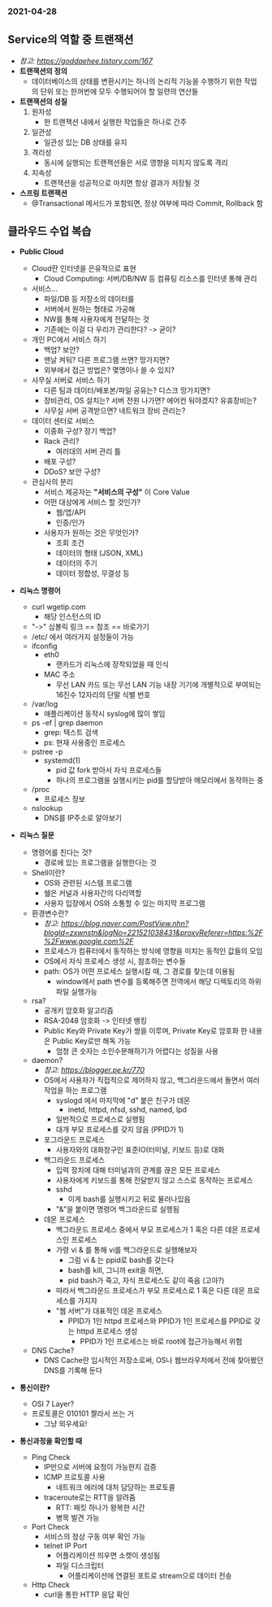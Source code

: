 ### 2021-04-28

## Service의 역할 중 트랜잭션
- *참고: https://goddaehee.tistory.com/167*
- __트랜잭션의 정의__
    - 데이터베이스의 상태를 변환시키는 하나의 논리적 기능을 수행하기 위한 작업의 단위 또는 한꺼번에 모두 수행되어야 할 일련의 연산들
- __트랜잭션의 성질__
    1. 원자성
        - 한 트랜잭션 내에서 실행한 작업들은 하나로 간주
    2. 일관성
        - 일관성 있는 DB 상태를 유지
    3. 격리성
        - 동시에 실행되는 트랜잭션들은 서로 영향을 미치지 않도록 격리
    4. 지속성
        - 트랜잭션을 성공적으로 마치면 항상 결과가 저장될 것
- __스프링 트랜잭션__
    - @Transactional 메서드가 포함되면, 정상 여부에 따라 Commit, Rollback 함

## 클라우드 수업 복습
- __Public Cloud__
    - Cloud란 인터넷을 은유적으로 표현
        - Cloud Computing: 서버/DB/NW 등 컴퓨팅 리소스를 인터넷 통해 관리
    - 서비스...    
        - 파일/DB 등 저장소의 데이터를
        - 서버에서 원하는 형태로 가공해
        - NW를 통해 사용자에게 전달하는 것
        - 기존에는 이걸 다 우리가 관리한다? -> 굳이?
    - 개인 PC에서 서비스 하기
        - 백업? 보안?
        - 맨날 켜둬? 다른 프로그램 쓰면? 망가지면?
        - 외부에서 접근 방법은? 몇명이나 쓸 수 있지?
    - 사무실 서버로 서비스 하기
        - 다른 팀과 데이터/배포본/파일 공유는? 디스크 망가지면?
        - 장비관리, OS 설치는? 서버 전원 나가면? 에어컨 둬야겠지? 유휴장비는?
        - 사무실 서버 공격받으면? 네트워크 장비 관리는?
    - 데이터 센터로 서비스
        - 이중화 구성? 장기 백업?
        - Rack 관리? 
            - 여러대의 서버 관리 틀
        - 배포 구성?
        - DDoS? 보안 구성?
    - 관심사의 분리
        - 서비스 제공자는 __"서비스의 구성"__ 이 Core Value
        - 어떤 대상에게 서비스 할 것인가?
            - 웹/앱/API
            - 인증/인가
        - 사용자가 원하는 것은 무엇인가?
            - 조회 조건
            - 데이터의 형태 (JSON, XML)
            - 데이터의 주기
            - 데이터 정합성, 무결성 등

- __리눅스 명령어__
    - curl wgetip.com   
        - 해당 인스턴스의 ID
    - "->" 심볼릭 링크 == 참조 == 바로가기
    - /etc/ 에서 여러가지 설정들이 가능
    - ifconfig
        - eth0
            - 랜카드가 리눅스에 장착되었을 때 인식
        - MAC 주소
            - 무선 LAN 카드 또는 무선 LAN 기능 내장 기기에 개별적으로 부여되는 16진수 12자리의 단말 식별 번호
    - /var/log
        - 애플리케이션 동작시 syslog에 많이 쌓임
    - ps -ef | grep daemon
        - grep: 텍스트 검색
        - ps: 현재 사용중인 프로세스
    - pstree -p
        - systemd(1)
            - pid 값 fork 받아서 자식 프로세스들
            - 하나의 프로그램을 실행시키는 pid를 할당받아 메모리에서 동작하는 중
    - /proc
        - 프로세스 정보
    - nslookup
        - DNS를 IP주소로 알아보기
    
- __리눅스 질문__
    - 명령어를 친다는 것?
        - 경로에 있는 프로그램을 실행한다는 것
    - Shell이란?
        - OS와 관련된 시스템 프로그램
        - 쉘은 커널과 사용자간의 다리역할
        - 사용자 입장에서 OS와 소통할 수 있는 마지막 프로그램
    - 환경변수란?
        - *참고: https://blog.naver.com/PostView.nhn?blogId=zxwnstn&logNo=221521038431&proxyReferer=https:%2F%2Fwww.google.com%2F*
        - 프로세스가 컴퓨터에서 동작하는 방식에 영향을 미치는 동적인 값들의 모임
        - OS에서 자식 프로세스 생성 시, 참조하는 변수들
        - path: OS가 어떤 프로세스 실행시킬 때, 그 경로를 찾는데 이용됨
            - window에서 path 변수를 등록해주면 전역에서 해당 디렉토리의 하위 파일 실행가능
    - rsa?
        - 공개키 암호화 알고리즘
        - RSA-2048 암호화 -> 인터넷 뱅킹
        - Public Key와 Private Key가 쌍을 이루며, Private Key로 암호화 한 내용은 Public Key로만 해독 가능
            - 엄청 큰 숫자는 소인수분해하기가 어렵다는 성질을 사용
    - daemon?
        - *참고: https://blogger.pe.kr/770*
        - OS에서 사용자가 직접적으로 제어하지 않고, 백그라운드에서 돌면서 여러 작업을 하는 프로그램
            - syslogd 에서 마지막에 "d" 붙은 친구가 데몬
                - inetd, httpd, nfsd, sshd, named, lpd
            - 일반적으로 프로세스로 실행됨
            - 대개 부모 프로세스를 갖지 않음 (PPID가 1)
        - 포그라운드 프로세스
            - 사용자와의 대화창구인 표준IO(터미널, 키보드 등)로 대화
        - 백그라운드 프로세스
            - 입력 장치에 대해 터미널과의 관계를 끊은 모든 프로세스
            - 사용자에게 키보드를 통해 전달받지 않고 스스로 동작하는 프로세스
            - sshd
                - 이게 bash를 실행시키고 뒤로 물러나있음
            - "&"을 붙이면 명령어 백그라운드로 실행됨
        - 데몬 프로세스
            - 백그라운드 프로세스 중에서 부모 프로세스가 1 혹은 다른 데몬 프로세스인 프로세스
            - 가령 vi & 를 통해 vi를 백그라운드로 실행해보자
                - 그럼 vi & 는 ppid로 bash를 갖는다
                - bash를 kill, 그니까 exit을 하면, 
                - pid bash가 죽고, 자식 프로세스도 같이 죽음 (고아?)
            - 따라서 백그라운드 프로세스가 부모 프로세스로 1 혹은 다른 데몬 프로세스를 가지자
            - "웹 서버"가 대표적인 데몬 프로세스
                - PPID가 1인 httpd 프로세스와 PPID가 1인 프로세스를 PPID로 갖는 httpd 프로세스 생성
                    - PPID가 1인 프로세스는 바로 root에 접근가능해서 위험
    - DNS Cache?
        - DNS Cache란 임시적인 저장소로써, OS나 웹브라우저에서 전에 찾아봤던 DNS를 기록해 둔다
        
- __통신이란?__
    - OSI 7 Layer?
    - 프로토콜은 010101 짤라서 쓰는 거 
        - 그냥 외우세요!

- __통신과정을 확인할 때__
    - Ping Check
        - IP만으로 서버에 요청이 가능한지 검증
        - ICMP 프로토콜 사용
            - 네트워크 에러에 대처 담당하는 프로토콜
        - traceroute로는 RTT을 알려줌
            - RTT: 패킷 하나가 왕복한 시간
            - 병목 발견 가능
    - Port Check
        - 서비스의 정상 구동 여부 확인 가능
        - telnet IP Port
            - 어플리케이션 띄우면 소켓이 생성됨
            - 파일 디스크립터
                - 어플리케이션에 연결된 포트로 stream으로 데이터 전송
    - Http Check
        - curl을 통한 HTTP 응답 확인